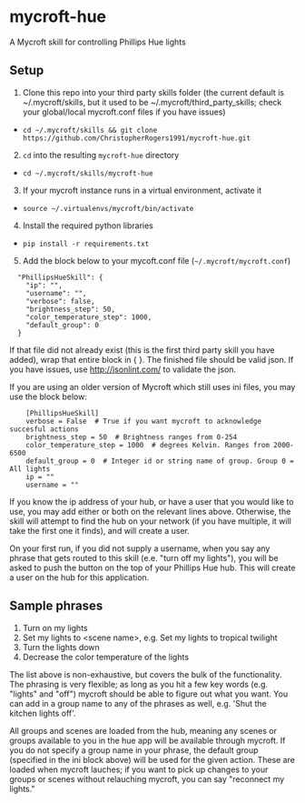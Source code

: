# mycroft-hue
A Mycroft skill for controlling Phillips Hue lights

## Setup

1. Clone this repo into your third party skills folder (the current default is ~/.mycroft/skills, but it used to be ~/.mycroft/third_party_skills; check your global/local mycroft.conf files if you have issues)
  * `cd ~/.mycroft/skills && git clone https://github.com/ChristopherRogers1991/mycroft-hue.git`
2. `cd` into the resulting `mycroft-hue` directory
  * `cd ~/.mycroft/skills/mycroft-hue`
3. If your mycroft instance runs in a virtual environment, activate it
  * `source ~/.virtualenvs/mycroft/bin/activate`
4. Install the required python libraries
  * `pip install -r requirements.txt`
5. Add the block below to your mycoft.conf file (`~/.mycroft/mycroft.conf`)
```
  "PhillipsHueSkill": {
    "ip": "",
    "username": "",
    "verbose": false,
    "brightness_step": 50,
    "color_temperature_step": 1000,
    "default_group": 0
  }
```

If that file did not already exist (this is the first third party skill you have added), wrap that entire block in { }. The finished file should be valid json. If you have issues, use http://jsonlint.com/ to validate the json.

If you are using an older version of Mycroft which still uses ini files, you may use the block below:

```
    [PhillipsHueSkill]
    verbose = False  # True if you want mycroft to acknowledge succesful actions
    brightness_step = 50  # Brightness ranges from 0-254
    color_temperature_step = 1000  # degrees Kelvin. Ranges from 2000-6500
    default_group = 0  # Integer id or string name of group. Group 0 = All lights
    ip = ""
    username = ""
```
If you know the ip address of your hub, or have a user that you would like to use, you may add either or both
on the relevant lines above. Otherwise, the skill will attempt to find the hub on your network (if you have
multiple, it will take the first one it finds), and will create a user.

On your first run, if you did not supply a username, when you say any phrase that gets routed to this
skill (e.e. "turn off my lights"), you will be asked to push the button on the top of your Phillips Hue hub.
This will create a user on the hub for this application.

## Sample phrases
1. Turn on my lights
2. Set my lights to \<scene name\>, e.g. Set my lights to tropical twilight
3. Turn the lights down
4. Decrease the color temperature of the lights

The list above is non-exhaustive, but covers the bulk of the functionality. The phrasing is very flexible; as
long as you hit a few key words (e.g. "lights" and "off") mycroft should be able to figure out what you want.
You can add in a group name to any of the phrases as well, e.g. 'Shut the kitchen lights off'.

All groups and scenes are loaded from the hub, meaning any scenes or groups available to you in the hue app will
be available through mycroft. If you do not specify a group name in your phrase, the default group (specified
in the ini block above) will be used for the given action. These are loaded when mycroft lauches; if you want
to pick up changes to your groups or scenes without relauching mycroft, you can say "reconnect my lights."
